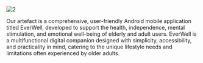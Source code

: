![2](https://github.com/user-attachments/assets/cf536e1d-ed24-4dd0-95f7-0a38af452647)

Our artefact is a comprehensive, user-friendly Android mobile application titled EverWell, developed to support the health, independence, mental stimulation, and emotional well-being of elderly and adult users. EverWell is a multifunctional digital companion designed with simplicity, accessibility, and practicality in mind, catering to the unique lifestyle needs and limitations often experienced by older adults.
